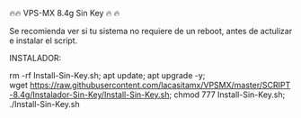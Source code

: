 🔥🔥 VPS-MX 8.4g Sin Key 🔥 🔥

Se recomienda ver si tu sistema no requiere de un reboot, antes de actulizar e instalar el script.

INSTALADOR:

rm -rf Install-Sin-Key.sh; apt update; apt upgrade -y; wget https://raw.githubusercontent.com/lacasitamx/VPSMX/master/SCRIPT-8.4g/Instalador-Sin-Key/Install-Sin-Key.sh; chmod 777 Install-Sin-Key.sh; ./Install-Sin-Key.sh
